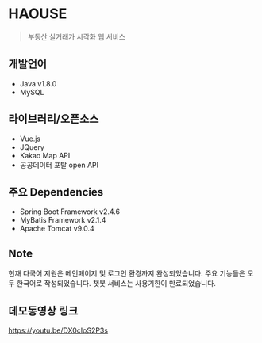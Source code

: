 # HAOUSE
> 부동산 실거래가 시각화 웹 서비스

## 개발언어
- Java v1.8.0
- MySQL

## 라이브러리/오픈소스 
-	Vue.js
-	JQuery
- Kakao Map API
- 공공데이터 포탈 open API

## 주요 Dependencies
- Spring Boot Framework v2.4.6
- MyBatis Framework v2.1.4
- Apache Tomcat v9.0.4

## Note
현재 다국어 지원은 메인페이지 및 로그인 환경까지 완성되었습니다.
주요 기능들은 모두 한국어로 작성되었습니다.
챗봇 서비스는 사용기한이 만료되었습니다.

## 데모동영상 링크
https://youtu.be/DX0cIoS2P3s
